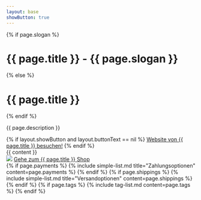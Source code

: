 ```yaml
---
layout: base
showButton: true
---
```


<div class="container">
    <div class="row">
        <div class="col-9">
            <div class="jumbotron">
                {% if page.slogan %}
                    <h1 class="h2">{{ page.title }}
                        -
                        {{ page.slogan }}</h1>
                {% else %}
                    <h1 class="h2">{{ page.title }}</h1>
                {% endif %}
                <p>
                    {{ page.description }}
                </p>
                {% if layout.showButton and layout.buttonText == nil %}
                    <a href="{{ page.targetUrl }}" target="_blank" class="btn btn-success">Website von
                        {{ page.title }}
                        besuchen!</a>
                {% endif %}
            </div>
            <div class="mt-3">
                <div class="align-items-center"></div>
                {{ content }}
            </div>
        </div>
        <div class="col-3">
            <div class="text-center">
                <a target="_blank" href="{{ page.targetUrl }}"><img class="img-fluid" src="{{ page.image }}"/></a>
                <a class="btn btn-outline-success mt-2" target="_blank" href="{{ page.targetUrl }}">Gehe zum
                    {{ page.title }}
                    Shop</a>
            </div>
            {% if page.payments %}
                {% include simple-list.md title="Zahlungsoptionen" content=page.payments %}
            {% endif %}
            {% if page.shippings %}
                {% include simple-list.md title="Versandoptionen" content=page.shippings %}
            {% endif %}
            {% if page.tags %}
                {% include tag-list.md content=page.tags %}
            {% endif %}
        </div>
    </div>
</div>